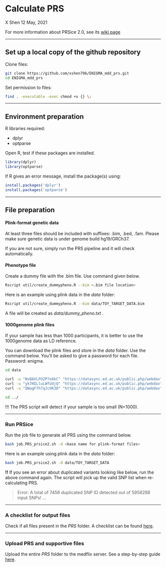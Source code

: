 Calculate PRS
================
X Shen
12 May, 2021

For more information about PRSice 2.0, see its [wiki
page](http://prsice.info/)

-----

## Set up a local copy of the github repository

Clone files:

``` bash
git clone https://github.com/xshen796/ENIGMA_mdd_prs.git
cd ENIGMA_mdd_prs
```

Set permission to files:

``` bash
find . -executable -exec chmod +x {} \;
```

-----

## Environment preparation

R libraries required:

  - dplyr
  - optparse

Open R, test if these packages are installed.

``` r
library(dplyr)
library(optparse)
```

If R gives an error message, install the package(s) using:

``` r
install.packages('dplyr')
install.packages('optparse')
```

-----

## File preparation

#### Plink-format genetic data

At least three files should be included with suffixes: .bim, .bed, .fam.
Please make sure genetic data is under genome build hg19/GRCh37.

If you are not sure, simply run the PRS pipeline and it will check
automatically.

#### Phenotype file

Create a dummy file with the .bim file. Use command given below.

``` bash
Rscript util/create_dummypheno.R --bim <.bim file location>
```

Here is an example using plink data in the *data* folder:

``` bash
Rscript util/create_dummypheno.R --bim data/TOY_TARGET_DATA.bim
```

A file will be created as *data/dummy\_pheno.txt .*

#### 1000genome plink files

If your sample has less than 1000 participants, it is better to use the
1000genome data as LD reference.

You can download the plink files and store in the *data* folder. Use the
command below. You’ll be asked to give a password for each file.
Password: enigma.

``` bash
cd data

curl -u "NvBAVLFOZP7o6kC" "https://datasync.ed.ac.uk/public.php/webdav" -o 1000g_CEU_plink.fam
curl -u "yk7HILluLWfUdjQ" "https://datasync.ed.ac.uk/public.php/webdav" -o 1000g_CEU_plink.bim
curl -u "QWagF7h7qJcOK3D" "https://datasync.ed.ac.uk/public.php/webdav" -o 1000g_CEU_plink.bed

cd ../
```

\!\!\! The PRS script will detect if your sample is too small (N\<1000).

-----

### Run PRSice

Run the job file to generate all PRS using the command below.

``` bash
bash job.PRS_prsice2.sh -d <base name for plink-format files>
```

Here is an example using plink data in the *data* folder:

``` bash
bash job.PRS_prsice2.sh -d data/TOY_TARGET_DATA
```

**\!\!** If you see an error about duplicated variants looking like
below, run the above command again. The script will pick up the valid
SNP list when re-calculating PRS.

> Error: A total of 7456 duplicated SNP ID detected out of 5958288 input
> SNPs\! …

-----

### A checklist for output files

Check if all files present in the *PRS* folder. A checklist can be found
[here](https://github.com/xshen796/ENIGMA_mdd_prs/blob/main/script/PREP_PRS/CheckList_output.md).

-----

### Upload PRS and supportive files

Upload the entire *PRS* folder to the medflix server. See a step-by-step
guide
[here](https://github.com/xshen796/ENIGMA_mdd_prs/blob/main/docs/Accessing%20your%20folder%20on%20MediaFlux%20ENIGMA%20MDD%20storage%20system%20updated%20Aug2020%5B2%5D.pdf).
